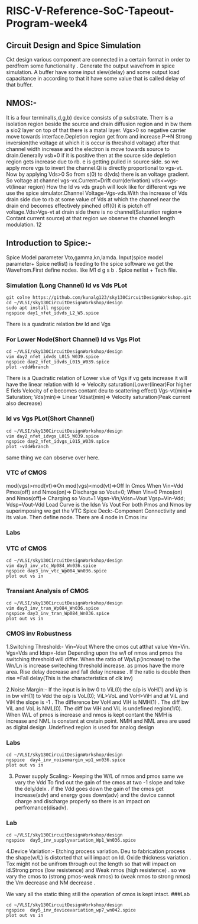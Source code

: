 # RISC-V-Reference-SoC-Tapeout-Program-week4
## Circuit Design and Spice Simulation
Ckt design various component are connected in a certain format in order to perdfrom some functionality .  Generate the output wavefrom in spice simulation. A buffer have some input slew(delay) and some output load capacitance in according to that it have some value that is called delay of that buffer.

## NMOS:- 
It is a four terminal(s,d,g,b) device consists of p substrate. Therr is a isolation region beside the source and drain diffusion region and in bw them a sio2 layer on top of that there is a matal layer. Vgs>0 so negative carrier move towards interface.Depletion region get from and increase.P->N Strong inversion(the voltage at which it is occur is threshold voltage) after that 
channel width increase and the electron is move towards source to drain.Generally vsb=0 if it is positive then at the source side depletion region gets increase due to rb. e is getting pulled in source side. so we apply more vgs to invert the channel.Qi is directly proportional to vgs-vt. Now by applying Vds>0 So from s(0) to d(vds) there is an voltage gradient. So voltage at channel vgs-vx.Current=Drift curr(derivation) vds<=vgs-vt(linear region) How the Id vs vds graph will look like for different vgs we use the spice simulator.Channel Voltage-Vgs-vds.With tha increase of Vds drain side due to rb at some value of Vds at which the channel near the drain end becomes effectively pinched off(0) it is pictch off voltage.Vds>Vgs-vt at drain side there is no channel(Saturation region=> Contant current source) at that region we observe the channel length modulation. 12

## Introduction to Spice:-
Spice Model parameter Vto,gamma,kn,lamda. 
Input(spice model parameter+ Spice netlist) is feeding to the spice software we get the Wavefrom.First define nodes. like M1 d g s b . Spice netlist + Tech file.
### Simulation (Long Channel) Id vs Vds PLot
```
git colne https://github.com/kunalg123/sky130CircuitDesignWorkshop.git
cd ~/VLSI/sky130CircuitDesignWorkshop/design
sudo apt install ngspice
ngspice day1_nfet_idvds_L2_W5.spice
```
There is a quadratic relation bw Id and Vgs
### For Lower Node(Short Channel) Id vs Vgs Plot
```
cd ~/VLSI/sky130CircuitDesignWorkshop/design
vim day2_nfet_idvds_L015_W039.spice
ngspice day2_nfet_idvds_L015_W039.spice
plot -vdd#branch
```
There is a Quadratic relation of Lower vlue of Vgs if vg gets increase it will have the linear relation with Id => Velocity saturation(Lower(linear)For higher E fiels Velocity of e becomes contant deu to scattering effect)
Vgs-vt(min)=> Saturation; Vds(min)=> Linear Vdsat(min)=> Velocity saturation(Peak current also decrease)
### Id vs Vgs PLot(Short Channel)
```
cd ~/VLSI/sky130CircuitDesignWorkshop/design
vim day2_nfet_idvgs_L015_W039.spice
ngspice day2_nfet_idvgs_L015_W039.spice
plot -vdd#branch
```
same thing we can observe over here.

### VTC of CMOS
mod(vgs)>mod(vt)=>On 
mod(vgs)<mod(vt)=>Off
In Cmos When Vin=Vdd Pmos(off) and Nmos(on)=> Discharge so Vout=0; When Vin=0 Pmos(on) and Nmos(off)=> Charging so Vout=1
Vgsn-Vin;Vdsn=Vout
Vgsp=Vin-Vdd; Vdsp=Vout-Vdd
Load Curve is the Idsn Vs Vout For both Pmos and Nmos by superimposing we get the VTC
Spice Deck:-Component Connectivity and its value. Then define node. There are 4 node in Cmos inv 
### Labs
### VTC of CMOS
```
cd ~/VLSI/sky130CircuitDesignWorkshop/design
vim day3_inv_vtc_Wp084_Wn036.spice
ngspice day3_inv_vtc_Wp084_Wn036.spice
plot out vs in
```
### Transiant Analysis of CMOS
```
cd ~/VLSI/sky130CircuitDesignWorkshop/design
vim day3_inv_tran_Wp084_Wn036.spice
ngspice day3_inv_tran_Wp084_Wn036.spice
plot out vs in
```
### CMOS inv Robustness
1.Switching Threshold:- Vin=Vout Where the cmos cut atthat value Vm=Vin. Vgs=Vds and Idsp=-Idsn Depending upon the w/l of nmos and pmos the switching threshold will differ. When the ratio of Wp/Lp(increase) to the Wn/Ln is increase switeching threshold increase. as pmos have the more area. Rise delay decrease and fall delay increase . If the ratio is double then rise =Fall delay(This is the characteristics of clk inv)

2.Noise Margin:- If the input is in bw 0 to ViL(0) the o/p is VoH(1) and i/p is in bw viH(1) to Vdd the o/p is VoL(0); ViL>VoL and VoH>ViH  and at ViL and ViH the slope is -1 . The difference bw VoH and ViH is NMH(1) . The diff bw ViL and VoL is NML(0). The diff bw ViH and ViL is undefined region(1/0). When W/L of pmos is increase and nmos is kept contant the NMH is increase and NML is constant at cretain point. NMH and NML area are used as digital design .Undefined region is used for analog design

### Labs
```
cd ~/VLSI/sky130CircuitDesignWorkshop/design
ngspice  day4_inv_noisemargin_wp1_wn036.spice
plot out vs in
```

3. Power supply Scaling:- Keeping the W/L of nmos and pmos same we vary the Vdd To find out the gain of the cmos at two -1 slope and take the dely/delx . if the Vdd goes down the gain of the cmos get increase(adv) and energy goes down(adv) and the device cannot charge and discharge properly so there is an impact on perfromance(disadv).

### Lab
```
cd ~/VLSI/sky130CircuitDesignWorkshop/design
ngspice  day5_inv_supplyvariation_Wp1_Wn036.spice
```
4.Device Variation:- Etching process variation. Deu to fabrication process the shape(w/L) is distorted that will impact on Id. Oxide thickness variation . Tox might not be unifrom through out the length so that will impact on id.Strong pmos (low resistence) and Weak nmos (high resistence) . so we vary the cmos to (strong pmos-weak nmos) to (weak nmos to strong nmos) the Vm decrease and NM decrease .

We vary all the static thing still the operation of cmos is kept intact.
###Lab
```
cd ~/VLSI/sky130CircuitDesignWorkshop/design
ngspice  day5_inv_devicevariation_wp7_wn042.spice
plot out vs in
```



